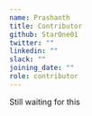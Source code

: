 ```yaml
---
name: Prashanth
title: Contributor
github: StarOne01
twitter: ""
linkedin: ""
slack: ""
joining_date: ""
role: contributor
---
```


Still waiting for this
